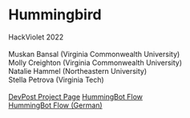 # Hummingbird
HackViolet 2022 <br>
<br>
Muskan Bansal (Virginia Commonwealth University)<br>
Molly Creighton (Virginia Commonwealth University)<br>
Natalie Hammel (Northeastern University)<br>
Stella Petrova (Virginia Tech)<br>
<br>
[DevPost Project Page](https://devpost.com/software/hummingbird-te482x)
[HummingBot Flow](https://app.botsociety.io/2.0/designs/61fff4eac59745ee545f9d97/edit?x=-42&y=143&lang=en-US)<br>
[HummingBot Flow (German)](https://app.botsociety.io/2.0/designs/61ff7fb6c59745e19c5dde1b?m=interactive&lang=de-DE)
